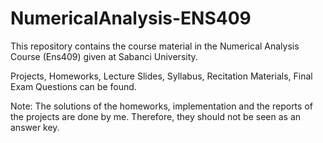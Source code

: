 # NumericalAnalysis-ENS409

This repository contains the course material in the Numerical Analysis Course (Ens409) given at Sabanci University. 

Projects, Homeworks, Lecture Slides, Syllabus, Recitation Materials, Final Exam Questions can be found. 


Note: The solutions of the homeworks, implementation and the reports of the projects are done by me. Therefore, they should not be seen as an answer key. 
